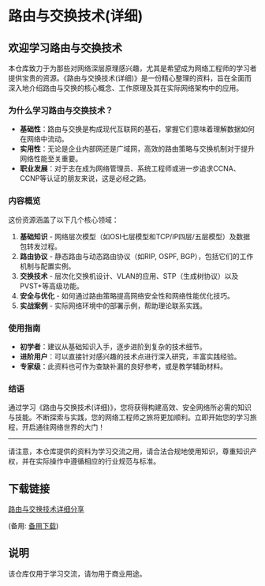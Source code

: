 # 路由与交换技术(详细)

## 欢迎学习路由与交换技术

本仓库致力于为那些对网络深层原理感兴趣，尤其是希望成为网络工程师的学习者提供宝贵的资源。《路由与交换技术(详细)》是一份精心整理的资料，旨在全面而深入地介绍路由与交换的核心概念、工作原理及其在实际网络架构中的应用。

### 为什么学习路由与交换技术？

- **基础性**：路由与交换是构成现代互联网的基石，掌握它们意味着理解数据如何在网络中流动。
- **实用性**：无论是企业内部网还是广域网，高效的路由策略与交换机制对于提升网络性能至关重要。
- **职业发展**：对于志在成为网络管理员、系统工程师或进一步追求CCNA、CCNP等认证的朋友来说，这是必经之路。

### 内容概览

这份资源涵盖了以下几个核心领域：

1. **基础知识** - 网络层次模型（如OSI七层模型和TCP/IP四层/五层模型）及数据包转发过程。
2. **路由协议** - 静态路由与动态路由协议（如RIP, OSPF, BGP），包括它们的工作机制与配置实例。
3. **交换技术** - 层次化交换机设计、VLAN的应用、STP（生成树协议）以及PVST+等高级功能。
4. **安全与优化** - 如何通过路由策略提高网络安全性和网络性能优化技巧。
5. **实战案例** - 实际网络环境中的部署示例，帮助理论联系实践。

### 使用指南

- **初学者**：建议从基础知识入手，逐步进阶到复杂的技术细节。
- **进阶用户**：可以直接针对感兴趣的技术点进行深入研究，丰富实践经验。
- **专家级**：此资料也可作为查缺补漏的良好参考，或是教学辅助材料。

### 结语

通过学习《路由与交换技术(详细)》，您将获得构建高效、安全网络所必需的知识与技能。不断探索与实践，您的网络工程师之旅将更加顺利。立即开始您的学习旅程，开启通往网络世界的大门！

---

请注意，本仓库提供的资料为学习交流之用，请合法合规地使用知识，尊重知识产权，并在实际操作中遵循相应的行业规范与标准。

## 下载链接
[路由与交换技术详细分享](https://pan.quark.cn/s/212aa6af025f) 

(备用: [备用下载](https://pan.baidu.com/s/1oEtK0jT8DaD8zWu1eZ_lBA?pwd=1234))

## 说明

该仓库仅用于学习交流，请勿用于商业用途。
